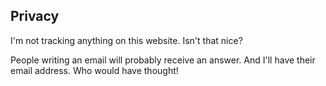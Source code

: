 ## Privacy

I'm not tracking anything on this website. Isn't that nice?

People writing an email will probably receive an answer. And I'll have their email address. Who would have thought!

